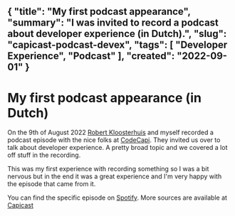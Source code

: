 {
    "title": "My first podcast appearance",
    "summary": "I was invited to record a podcast about developer experience (in Dutch).",
    "slug": "capicast-podcast-devex",
    "tags": [
        "Developer Experience",
        "Podcast"
    ],
    "created": "2022-09-01"
}
---

# My first podcast appearance (in Dutch)

On the 9th of August 2022 [Robert Kloosterhuis](https://twitter.com/thefluffysysop) and myself recorded a podcast episode with the nice folks at [CodeCapi](https://codecapi.nl). They invited us over to talk about developer experience. A pretty broad topic and we covered a lot off stuff in the recording.

This was my first experience with recording something so I was a bit nervous but in the end it was a great experience and I'm very happy with the episode that came from it.

You can find the specific episode on [Spotify](https://open.spotify.com/episode/6OpaGuMm955ZYphyNdxRDI?si=806b4d81754844ab). More sources are available at [Capicast](https://www.capicast.nl)
